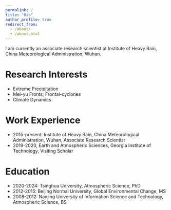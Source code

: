 ```yaml
---
permalink: /
title: "Bio"
author_profile: true
redirect_from: 
  - /about/
  - /about.html
---
```


I am currently an associate research scientist at Institute of Heavy Rain, China Meteorological Administration, Wuhan.

Research Interests
======
* Extreme Precipitation
* Mei-yu Fronts; Frontal-cyclones
* Climate Dynamics

Work Experience
======
* 2015-present: Institute of Heavy Rain, China Meteorological Administration, Wuhan, Associate Research Scientist
* 2019-2020, Earth and Atmospheric Sciences, Georgia Institute of Technology, Visiting Scholar

Education
======
* 2020-2024: Tsinghua University, Atmospheric Science, PhD
* 2012-2015: Beijing Normal University, Global Environmental Change, MS
* 2008-2012: Nanjing University of Information Science and Technology, Atmospheric Science, BS
